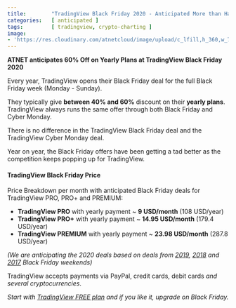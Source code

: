 ```yaml
---
title:        "TradingView Black Friday 2020 - Anticipated More than Half Price Off on Yearly Plans"
categories:   [ anticipated ]
tags:         [ tradingview, crypto-charting ]
image:
- 'https://res.cloudinary.com/atnetcloud/image/upload/c_lfill,h_360,w_700/v1588053657/atnet/altcoin-wallets/Screen_Shot_2020-04-28_at_12.57.04_kgpitv.jpg'
---
```


**ATNET anticipates 60% Off on Yearly Plans at TradingView Black Friday 2020**

Every year, TradingView opens their Black Friday deal for the full Black Friday week (Monday - Sunday).

They typically give **between 40% and 60%** discount on their **yearly plans**. TradingView always runs the same offer through both Black Friday and Cyber Monday.

There is no difference in the TradingView Black Friday deal and the TradingView Cyber Monday deal.

Year on year, the Black Friday offers have been getting a tad better as the competition keeps popping up for TradingView.

#### TradingView Black Friday Price

Price Breakdown per month with anticipated Black Friday deals for TradingView PRO, PRO+ and PREMIUM:

* **TradingView PRO** with yearly payment ~ **9 USD/month** (108 USD/year)
* **TradingView PRO+** with yearly payment ~ **14.95 USD/month** (179.4 USD/year)
* **TradingView PREMIUM** with yearly payment ~ **23.98 USD/month** (287.8 USD/year)

_(We are anticipating the 2020 deals based on deals from [2019](#past2019-tradingview), [2018](#past2018-tradingview) and [2017](#past2017) Black Friday weekends)_

TradingView accepts payments via PayPal, credit cards, debit cards _and several cryptocurrencies_.

<em>Start with <a href="http://bit.ly/at-tvd-eth" rel="nofollow">TradingView FREE plan</a> and if you like it, upgrade on Black Friday.</em>
